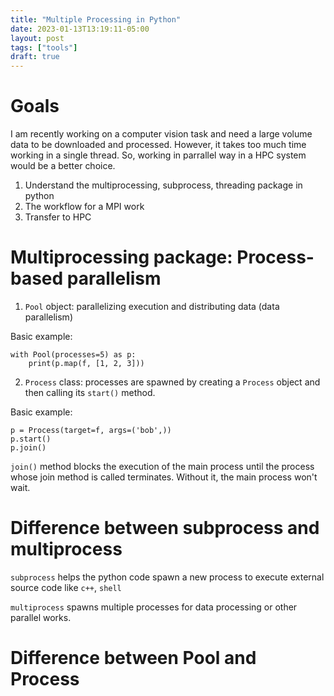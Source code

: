 ```yaml
---
title: "Multiple Processing in Python"
date: 2023-01-13T13:19:11-05:00
layout: post
tags: ["tools"]
draft: true
---
```


# Goals

I am recently working on a computer vision task and need a large volume data to be downloaded and processed. However, it takes too much time working in a single thread. So, working in parrallel way in a HPC system would be a better choice.

1. Understand the multiprocessing, subprocess, threading package in python
2. The workflow for a MPI work
3. Transfer to HPC

# Multiprocessing package: Process-based parallelism
1. `Pool` object: parallelizing execution and distributing data (data parallelism)

Basic example:
```
with Pool(processes=5) as p:
    print(p.map(f, [1, 2, 3]))
```

2. `Process` class: processes are spawned by creating a `Process` object and then calling its `start()` method.

Basic example:
```
p = Process(target=f, args=('bob',))
p.start()
p.join()
```

`join()` method blocks the execution of the main process until the process whose join method is called terminates. Without it, the main process won't wait.


# Difference between subprocess and multiprocess

`subprocess` helps the python code spawn a new process to execute external source code like `c++`, `shell`

`multiprocess` spawns multiple processes for data processing or other parallel works.

# Difference between Pool and Process